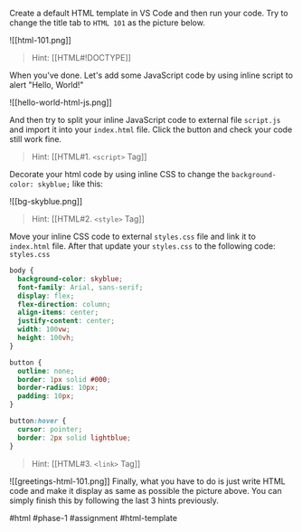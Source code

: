 Create a default HTML template in VS Code and then run your code. Try to change the title tab to `HTML 101` as the picture below.

![[html-101.png]]

>Hint: [[HTML#!DOCTYPE]]

When you've done. Let's add some JavaScript code by using inline script to alert "Hello, World!"

![[hello-world-html-js.png]]

And then try to split your inline JavaScript code to external file `script.js` and import it into your `index.html` file. Click the button and check your code still work fine.

>Hint: [[HTML#1. `<script>` Tag]]

Decorate your html code by using inline CSS to change the `background-color: skyblue;` like this:

![[bg-skyblue.png]]

>Hint: [[HTML#2. `<style>` Tag]]

Move your inline CSS code to external `styles.css` file and link it to `index.html` file. After that update your `styles.css` to the following code:
`styles.css`
```css
body {
  background-color: skyblue;
  font-family: Arial, sans-serif;
  display: flex;
  flex-direction: column;
  align-items: center;
  justify-content: center;
  width: 100vw;
  height: 100vh;
}

button {
  outline: none;
  border: 1px solid #000;
  border-radius: 10px;
  padding: 10px;
}

button:hover {
  cursor: pointer;
  border: 2px solid lightblue;
}
```

>Hint: [[HTML#3. `<link>` Tag]]

![[greetings-html-101.png]]
Finally, what you have to do is just write HTML code and make it display as same as possible the picture above. You can simply finish this by following the last 3 hints previously.


#html #phase-1 #assignment #html-template 